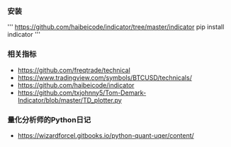 ### 安装

'''
https://github.com/haibeicode/indicator/tree/master/indicator
pip install indicator
'''

### 相关指标

- https://github.com/freqtrade/technical
- https://www.tradingview.com/symbols/BTCUSD/technicals/
- https://github.com/haibeicode/indicator
- https://github.com/txjohnny5/Tom-Demark-Indicator/blob/master/TD_plotter.py

### 量化分析师的Python日记

- https://wizardforcel.gitbooks.io/python-quant-uqer/content/
